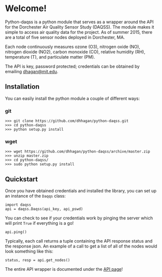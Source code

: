 # Welcome!

Python-daqss is a python module that serves as a wrapper around the API for the Dorchester Air Quality Sensor Study (DAQSS). The module makes it simple to access air quality data for the project. As of summer 2015, there are a total of five sensor nodes deployed in Dorchester, MA.

Each node continuously measures ozone (O3), nitrogen oxide (NO), nitrogen dioxide (NO2), carbon monoxide (CO), relative humidity (RH), temperature (T), and particulate matter (PM).

The API is key, password protected; credentials can be obtained by emailing <a href="mailto:dhagan@mit.edu">dhagan@mit.edu</a>.

## Installation

You can easily install the python module a couple of different ways:

### git

    >>> git clone https://github.com/dhhagan/python-daqss.git
    >>> cd python-daqss
    >>> python setup.py install

### wget

    >>> wget https://github.com/dhhagan/python-daqss/archive/master.zip
    >>> unzip master.zip
    >>> cd python-daqss/
    >>> sudo python setup.py install

## Quickstart

Once you have obtained credentials and installed the library, you can set up an instance of the `Daqqs` class:

    import daqss
    api = daqss.Daqss(api_key, api_pswd)

You can check to see if your credentials work by pinging the server which will print `True` if everything is a go!

    api.ping()

Typically, each call returns a tuple containing the API response status and the response json. An example of a call to get a list of all of the nodes would look something like this:

    status, resp = api.get_nodes()


The entire API wrapper is documented under the [API page](/API)!
